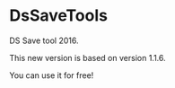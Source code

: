 # DsSaveTools

DS Save tool 2016.

This new version is based on version 1.1.6.

You can use it for free!
